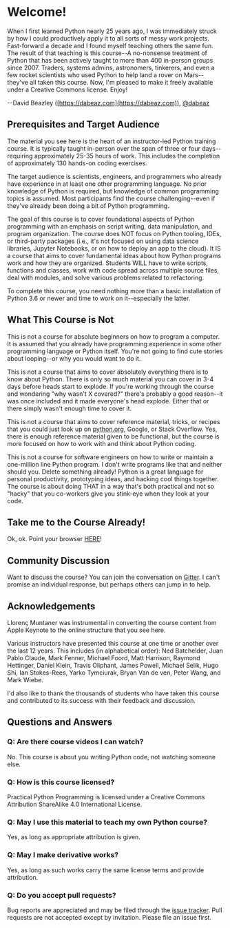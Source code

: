 # Welcome!

When I first learned Python nearly 25 years ago, I was immediately
struck by how I could productively apply it to all sorts of messy work
projects. Fast-forward a decade and I found myself teaching others the
same fun.  The result of that teaching is this course--A no-nonsense
treatment of Python that has been actively taught to more than 400
in-person groups since 2007.  Traders, systems admins, astronomers,
tinkerers, and even a few rocket scientists who used Python to help
land a rover on Mars--they've all taken this course. Now, I'm pleased
to make it freely available under a Creative Commons license. Enjoy!

--David Beazley ([https://dabeaz.com](https://dabeaz.com)), [@dabeaz](https://twitter.com/dabeaz)

## Prerequisites and Target Audience

The material you see here is the heart of an instructor-led Python
training course.  It is typically taught in-person over the span of
three or four days--requiring approximately 25-35 hours of work. This
includes the completion of approximately 130 hands-on coding exercises.

The target audience is scientists, engineers, and programmers who
already have experience in at least one other programming language. No
prior knowledge of Python is required, but knowledge of common
programming topics is assumed.  Most participants find the course
challenging--even if they've already been doing a bit of Python 
programming.

The goal of this course is to cover foundational aspects of Python
programming with an emphasis on script writing, data manipulation, and
program organization. The course does NOT focus on Python tooling,
IDEs, or third-party packages (i.e., it's not focused on using data
science libraries, Jupyter Notebooks, or on how to deploy an app to
the cloud).  It IS a course that aims to cover fundamental ideas about
how Python programs work and how they are organized.  Students WILL
have to write scripts, functions and classes, work with code spread
across multiple source files, deal with modules, and solve various
problems related to refactoring.

To complete this course, you need nothing more than a basic
installation of Python 3.6 or newer and time to work on it--especially
the latter.

## What This Course is Not

This is not a course for absolute beginners on how to program a
computer.  It is assumed that you already have programming experience
in some other programming language or Python itself. You're not
going to find cute stories about looping--or why you would want to do it.

This is not a course that aims to cover absolutely everything there is to know
about Python.  There is only so much material you can cover in 3-4 days
before heads start to explode.  If you're working through the course
and wondering "why wasn't X covered?" there's probably a good 
reason--it was once included and it made everyone's head explode.
Either that or there simply wasn't enough time to cover it.

This is not a course that aims to cover reference material, tricks, or
recipes that you could just look up on
[python.org](https://python.org), Google, or Stack Overflow. Yes,
there is enough reference material given to be functional, but the
course is more focused on how to work with and think about Python
coding.

This is not a course for software engineers on how to write or
maintain a one-million line Python program. I don't write programs
like that and neither should you. Delete something already! 
Python is a great language for personal productivity, prototyping ideas,
and hacking cool things together. The course is about doing THAT in
a way that's both practical and not so "hacky" that you co-workers
give you stink-eye when they look at your code. 

## Take me to the Course Already!

Ok, ok. Point your browser [HERE](Notes/Contents)!

## Community Discussion

Want to discuss the course?  You can join the conversation on 
[Gitter](https://gitter.im/dabeaz-course/practical-python).  I can't
promise an individual response, but perhaps others can jump in to help.

## Acknowledgements

Llorenç Muntaner was instrumental in converting the course content from
Apple Keynote to the online structure that you see here.

Various instructors have presented this course at one time or another
over the last 12 years. This includes (in alphabetical order): Ned
Batchelder, Juan Pablo Claude, Mark Fenner, Michael Foord, Matt
Harrison, Raymond Hettinger, Daniel Klein, Travis Oliphant, James
Powell, Michael Selik, Hugo Shi, Ian Stokes-Rees, Yarko Tymciurak,
Bryan Van de ven, Peter Wang, and Mark Wiebe.

I'd also like to thank the thousands of students who have taken this
course and contributed to its success with their feedback and
discussion.

## Questions and Answers

### Q: Are there course videos I can watch?

No. This course is about you writing Python code, not watching someone else.

### Q: How is this course licensed?

Practical Python Programming is licensed under a Creative Commons Attribution ShareAlike 4.0 International License. 

### Q: May I use this material to teach my own Python course?

Yes, as long as appropriate attribution is given.

### Q: May I make derivative works?

Yes, as long as such works carry the same license terms and provide attribution.

### Q: Do you accept pull requests?

Bug reports are appreciated and may be filed through the [issue
tracker](https://github.com/dabeaz-course/practical-python/issues).
Pull requests are not accepted except by invitation.  Please file an
issue first.   

